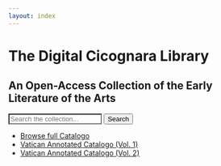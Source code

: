 ```yaml
---
layout: index
---
```


<div class="intro">
<div class="wrap">
<div class="center">
  <h1>The Digital Cicognara Library</h1>
  <h2 class="small"><span class="italic">An</span> Open-Access Collection <span class="italic">of the</span> Early Literature of the Arts</h2>

<div class="search-browse-homepage">
  <form class="search-query-form clearfix navbar-form flex-search" role="search" action="search.html" accept-charset="UTF-8" method="get">
    <div class="input-group">
      <input type="text" name="q" id="q" placeholder="Search the collection..." class="search_q q form-control input-addon-field" dir="auto" style="position: relative; vertical-align: top; background-color: transparent;">
      <button type="submit" class="btn btn-primary search-btn input-addon-item" id="search">
        <span class="glyphicon glyphicon-search">Search</span>
      </button>
    </div>
  </form>
  <div class="home-catalogo-buttons">
  <ul class="browse-catalogo-list">
    <li><a class="browse-catalogo-button" href="/catalogo">Browse full Catalogo</a></li>
    <li><a class="browse-catalogo-button" href="https://digi.vatlib.it/view/STP_Riserva.IV.169(1)">Vatican Annotated Catalogo (Vol. 1)</a></li>
    <li><a class="browse-catalogo-button" href="https://digi.vatlib.it/view/STP_Riserva.IV.169(2)">Vatican Annotated Catalogo (Vol. 2)</a></li>
  </ul>
</div>
</div>
</div>
</div>
</div>